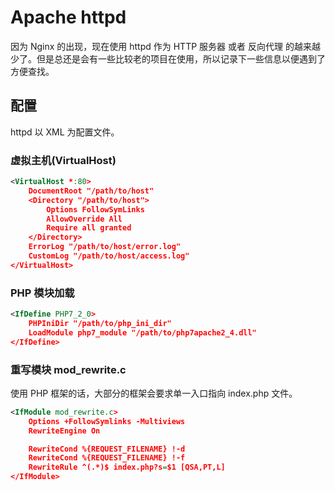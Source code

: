 # Apache httpd

因为 Nginx 的出现，现在使用 httpd 作为 HTTP 服务器 或者 反向代理 的越来越少了。但是总还是会有一些比较老的项目在使用，所以记录下一些信息以便遇到了方便查找。

## 配置

httpd 以 XML 为配置文件。

### 虚拟主机(VirtualHost)

```xml
<VirtualHost *:80>
    DocumentRoot "/path/to/host"
    <Directory "/path/to/host">
        Options FollowSymLinks
        AllowOverride All
        Require all granted
    </Directory>
    ErrorLog "/path/to/host/error.log"
    CustomLog "/path/to/host/access.log"
</VirtualHost>
```

### PHP 模块加载

```xml
<IfDefine PHP7_2_0>
    PHPIniDir "/path/to/php_ini_dir"
    LoadModule php7_module "/path/to/php7apache2_4.dll"
</IfDefine>
```

### 重写模块 mod_rewrite.c

使用 PHP 框架的话，大部分的框架会要求单一入口指向 index.php 文件。

```xml
<IfModule mod_rewrite.c>
    Options +FollowSymlinks -Multiviews
    RewriteEngine On

    RewriteCond %{REQUEST_FILENAME} !-d
    RewriteCond %{REQUEST_FILENAME} !-f
    RewriteRule ^(.*)$ index.php?s=$1 [QSA,PT,L]
</IfModule>
```